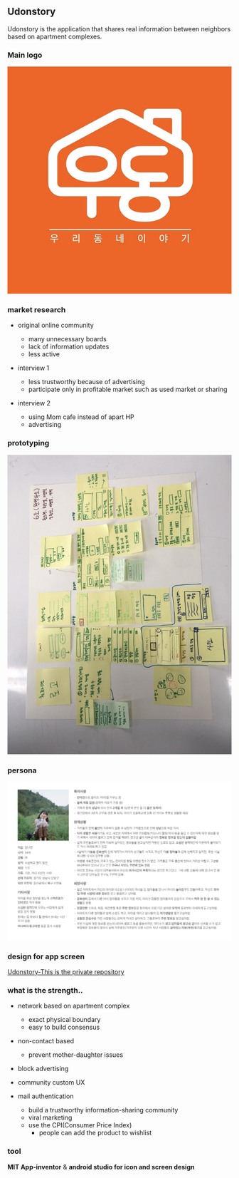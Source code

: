 ## Udonstory

Udonstory is the application that shares real information between neighbors based on apartment complexes.


### Main logo

![logo](/image/photo_11.JPG)

### market research

* original online community
  * many unnecessary boards
  * lack of information updates
  * less active

* interview 1
  * less trustworthy because of advertising
  * participate only in profitable market such as used market or sharing

* interview 2
  * using Mom cafe instead of apart HP
  * advertising
  
### prototyping

![wireframe](/image/photo_6.JPG)
  
### persona

![persona](/image/photo_0.PNG)

### design for app screen

[Udonstory-This is the private repository](https://github.com/udonstory)

### what is the strength..

- network based on apartment complex
  - exact physical boundary
  - easy to build consensus
  
- non-contact based
  - prevent mother-daughter issues

- block advertising

- community custom UX

- mail authentication
  - build a trustworthy information-sharing community
  - viral marketing
  - use the CPI(Consumer Price Index)
    - people can add the product to wishlist
    
### tool

**MIT App-inventor** & **android studio for icon and screen design** 
